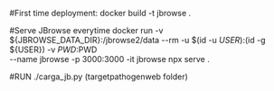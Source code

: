#First time deployment:
docker build -t jbrowse .

#Serve JBrowse everytime
docker run -v ${JBROWSE_DATA_DIR}:/jbrowse2/data --rm -u $(id -u ${USER}):$(id -g ${USER}) -v $PWD:$PWD \
    --name jbrowse -p 3000:3000 -it jbrowse npx serve .

#RUN ./carga_jb.py (targetpathogenweb folder)
